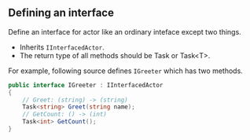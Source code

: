 ## Defining an interface

Define an interface for actor like an ordinary inteface except two things.
- Inherits `IInterfacedActor`.
- The return type of all methods should be Task or Task\<T\>.

For example, following source defines `IGreeter` which has two methods.

```csharp
public interface IGreeter : IInterfacedActor
{
    // Greet: (string) -> (string)
    Task<string> Greet(string name);
    // GetCount: () -> (int)
    Task<int> GetCount();
}
```
